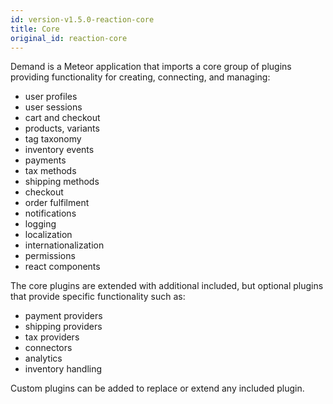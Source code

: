 ```yaml
---
id: version-v1.5.0-reaction-core
title: Core
original_id: reaction-core
---
```

    
Demand is a Meteor application that imports a core group of plugins providing functionality for creating, connecting, and managing:

-   user profiles
-   user sessions
-   cart and checkout
-   products, variants
-   tag taxonomy
-   inventory events
-   payments
-   tax methods
-   shipping methods
-   checkout
-   order fulfilment
-   notifications
-   logging
-   localization
-   internationalization
-   permissions
-   react components

The core plugins are extended with additional included, but optional plugins that provide specific functionality such as:

-   payment providers
-   shipping providers
-   tax providers
-   connectors
-   analytics
-   inventory handling

Custom plugins can be added to replace or extend any included plugin.
